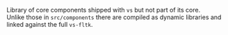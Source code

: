 Library of core components shipped with `vs` but not part of its core.  
Unlike those in `src/components` there are compiled as dynamic libraries and linked against the full `vs-fltk`.  